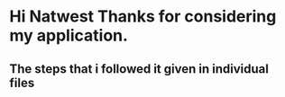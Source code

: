 # Hi Natwest Thanks for considering my application.
## The steps that i followed it given in individual files
